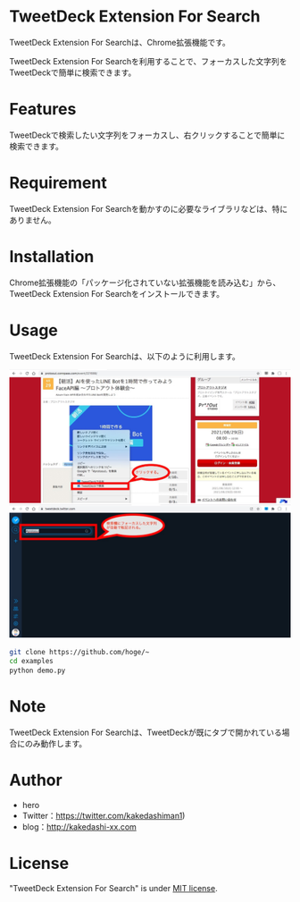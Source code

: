 # TweetDeck Extension For Search

TweetDeck Extension For Searchは、Chrome拡張機能です。

TweetDeck Extension For Searchを利用することで、フォーカスした文字列をTweetDeckで簡単に検索できます。

# Features

TweetDeckで検索したい文字列をフォーカスし、右クリックすることで簡単に検索できます。

# Requirement

TweetDeck Extension For Searchを動かすのに必要なライブラリなどは、特にありません。

# Installation

Chrome拡張機能の「パッケージ化されていない拡張機能を読み込む」から、TweetDeck Extension For Searchをインストールできます。

# Usage

TweetDeck Extension For Searchは、以下のように利用します。

![How To Use 1](https://github.com/hero-kakedashi/TweetDeck.Search/blob/main/TweetDeck%20Extension%20For%20Search%E3%81%AE%E4%BD%BF%E3%81%84%E6%96%B91.jpg)
![How To Use 2](https://github.com/hero-kakedashi/TweetDeck.Search/blob/main/TweetDeck%20Extension%20For%20Search%E3%81%AE%E4%BD%BF%E3%81%84%E6%96%B92.jpg)


```bash
git clone https://github.com/hoge/~
cd examples
python demo.py
```

# Note

TweetDeck Extension For Searchは、TweetDeckが既にタブで開かれている場合にのみ動作します。

# Author

* hero
* Twitter：https://twitter.com/kakedashiman1)
* blog：http://kakedashi-xx.com

# License

"TweetDeck Extension For Search" is under [MIT license](https://en.wikipedia.org/wiki/MIT_License).
